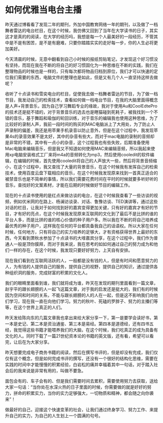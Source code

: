 # 如何优雅当电台主播

昨天通过博看看了发现二年的期刊，外加中国教育网络一年的期刊，以及做了一档舞者雷达的电台栏目，在这个时候，我仿佛又回到了当年在大学读书的日子，其实这才是真的的阅读，在大学的经历吗，我想是每一个人最美好的一段经历，不管其中是不是有困苦，是不是有磨难，只要你踏踏实实的走好每一步，你的人生必将更加美好。

今天清晨的时候，无意中翻看到自己小时候的报纸剪贴笔记，才发现这个好习惯没有坚持，而现在我在不断的将自己的好习惯固化为一种思维在不断的实践，我们在整理物品的时候也是一样的，只有每次都将物品归档到原位，我们才可以快速的定位我们需要的东西，电脑文件的整理也是如此，但是又有几个人一直坚持这样去做呢？

收听了十点读书和雪奕电台的栏目，促使我去做一档舞者雷达的节目，为了做一档节目，我发动自己的检索技术，查看如何做一档电台节目，在我的大脑里面得概念是人声+背景音乐，因为自己学习舞蹈专业的缘故，我对于使用Au和CoolEdtePro的技术还是挺不错的，对于背景音乐的选去也是瞎猫碰到死耗子，被我找到一个不错的音乐，基于舞蹈和瑜伽的轮回训练，对于音乐的编辑我也使用这种思维，为了比较好的录制人声，我前一段时间的购买的MAC电脑派上了大用处，为了防止人声录制的偏差，我还是用苹果手机录音以防止意外，但是在这个过程中，我发现苹果4s的录音效果不是太好，其中的杂音有些大，而对于mac电脑的录制的音频却是非常的不错，其中有一点小的杂音，这个过程我也有些失败，后期准备使用Mac电脑来编辑音乐，但是我又不知道如何使用MAC来编辑音频，所以我起来使用xp电脑安装格式工厂来将m4a的音频转化为mp3，然后使用cooledit的软件编辑，在编辑的时候，首先使用cooledit将自己的人声放大一些，然后将背景音频缩小，在这个过程中，我又查找了大量的背景音乐，在这个时候我有发挥自己的检索技术，使用百度云盘下载相应的音乐，在这个时候我发现原来找到一首真正适合的被禁音乐也是不简单的事情，所以我们需要花费时间在平时的时候就要多听好听的音乐，查找好的文案素材，才能在后期的时候做好节目的编辑工作。

现在的十点读书使用的是红点来做访谈的电台，在这个时候我查看了一些访谈的视频，例如优米网的在路上、杨澜访谈录、对话、鲁豫访谈、TED演讲等，通过这些对话的栏目，让我对于如何找到好的嘉宾变得更加关键，只有好的嘉宾才有好的节目，才有好的亮点，在这个时候我发现原来互联网的文化到了最后不是比拼的谁的平台人多，而是比拼的谁的核心价值的种子用户多。所以我在不断的将自己培养成最优秀的种子用户，这样我在任何的平台都具备我自己的话语权。所以大家在任何时候，任何地方，只有将自己的实力培养的足够大，才有资格获得世界上最好的东西，今天看到萧秋水参加了十点读书的大嗱嘉宾分享，在这个过程中，我们作为普通人一般是顶你膜拜，而对于我来说，我在思考的如如何通过自己的努力成为和他们一样的存在，在这个时候，我发现只要好好努力，上天自有安排。

现在我们看到在互联网活跃的人，一般都是没有钱的人，但是有时间和愿意努力的人，为有钱的人提供自己的服务，提供自己的视野，提供自己的知识，通过提供各种组织洞的服务，完成财富的积累的文化人。

我们的眼睛里面看到谁，我们就将成为谁，昨天在发现的期刊里面看到一篇文章，赵宇平的跟长翅膀的人一起飞这篇文章，对于我的启发还是挺大的，我们有的时候因为空间和时间的关系，不能与跟长翅膀的人的人在一起，但是这不影响我们向他们学习，现在我一直在向他们学习。努力的秋叶、死磕的罗胖子、努力的主播们等等，在这个世界上真正的人们。

昨天发给陈向东的几篇文章我也拿出来给大家分享一下，第一是要学会读好书，第一本是史记、第二本是资治通鉴、第三本是易经。第四本是道德经，还有四书五经，我觉得这些书籍才能喂养我们的大脑，在这个时候，我们吃真正的成为具备有文化的人。同时下载了一篇21世纪资本论的书籍的英文版，还有看，希望可以看完，让后在为大家分享。

昨天想要完成电子商务书籍的阅读，然后在撰写书评的，但是却没有完成，我们仅仅有这个概念，但是如何完成书评的撰写，还没有一个很好的结构化思维，需要在实践的时间中才能慢慢的积累经验，白岩松的痛并幸福着其中一句话，对于踏入社会后的我来说是非常有用的，叫做不要急。

面包会有的、车子会有的、但是我们需要时间去累积，需要使用努力去获取，送给大家一句话：“当你处在水深火热的日子里面的时候，你需要做的就是好好的努力，拼命的积累实力，当你的实力足够强大，一切物质和精神，都会随之向你袭来”！

做最好的自己，迎接这个快速变革的社会，让我们通过终身学习、努力工作、来提升自己的实力，为自己的人生划上一个圆满的句号。
